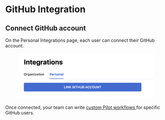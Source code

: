 # GitHub Integration

## Connect GitHub account

On the Personal Integrations page, each user can connect their GitHub account.

<div data-full-width="false">

<figure><img src="../../../.gitbook/assets/Screen Shot 2023-08-20 at 6.13.08 PM.png" alt=""><figcaption></figcaption></figure>

</div>

Once connected, your team can write [custom Pilot workflows ](../../../pilot-automated-actions.md#slack)for specific GitHub users.

